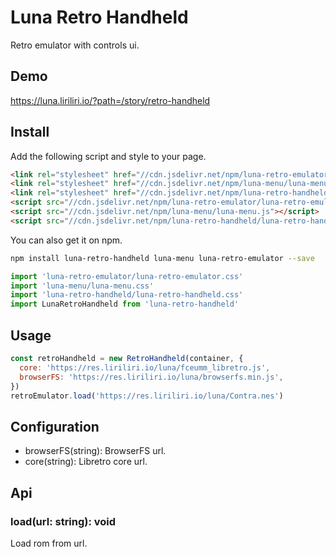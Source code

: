# Luna Retro Handheld

Retro emulator with controls ui.

## Demo

https://luna.liriliri.io/?path=/story/retro-handheld

## Install

Add the following script and style to your page.

```html
<link rel="stylesheet" href="//cdn.jsdelivr.net/npm/luna-retro-emulator/luna-retro-emulator.css" />
<link rel="stylesheet" href="//cdn.jsdelivr.net/npm/luna-menu/luna-menu.css" />
<link rel="stylesheet" href="//cdn.jsdelivr.net/npm/luna-retro-handheld/luna-retro-handheld.css" />
<script src="//cdn.jsdelivr.net/npm/luna-retro-emulator/luna-retro-emulator.js"></script>
<script src="//cdn.jsdelivr.net/npm/luna-menu/luna-menu.js"></script>
<script src="//cdn.jsdelivr.net/npm/luna-retro-handheld/luna-retro-handheld.js"></script>
```

You can also get it on npm.

```bash
npm install luna-retro-handheld luna-menu luna-retro-emulator --save
```

```javascript
import 'luna-retro-emulator/luna-retro-emulator.css'
import 'luna-menu/luna-menu.css'
import 'luna-retro-handheld/luna-retro-handheld.css'
import LunaRetroHandheld from 'luna-retro-handheld'
```

## Usage

```javascript
const retroHandheld = new RetroHandheld(container, {
  core: 'https://res.liriliri.io/luna/fceumm_libretro.js',
  browserFS: 'https://res.liriliri.io/luna/browserfs.min.js',
})
retroEmulator.load('https://res.liriliri.io/luna/Contra.nes')
```

## Configuration

* browserFS(string): BrowserFS url.
* core(string): Libretro core url.

## Api

### load(url: string): void

Load rom from url.
